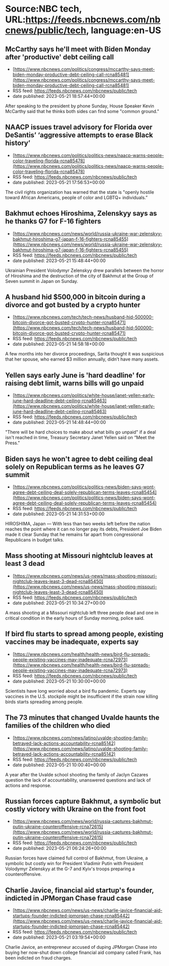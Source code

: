 # Source:NBC tech, URL:https://feeds.nbcnews.com/nbcnews/public/tech, language:en-US

## McCarthy says he'll meet with Biden Monday after 'productive' debt ceiling call
 - [https://www.nbcnews.com/politics/congress/mccarthy-says-meet-biden-monday-productive-debt-ceiling-call-rcna85481](https://www.nbcnews.com/politics/congress/mccarthy-says-meet-biden-monday-productive-debt-ceiling-call-rcna85481)
 - RSS feed: https://feeds.nbcnews.com/nbcnews/public/tech
 - date published: 2023-05-21 18:57:44+00:00

After speaking to the president by phone Sunday, House Speaker Kevin McCarthy said that he thinks both sides can find some "common ground."

## NAACP issues travel advisory for Florida over DeSantis’ ‘aggressive attempts to erase Black history’
 - [https://www.nbcnews.com/politics/politics-news/naacp-warns-people-color-traveling-florida-rcna85478](https://www.nbcnews.com/politics/politics-news/naacp-warns-people-color-traveling-florida-rcna85478)
 - RSS feed: https://feeds.nbcnews.com/nbcnews/public/tech
 - date published: 2023-05-21 17:56:53+00:00

The civil rights organization has warned that the state is "openly hostile toward African Americans, people of color and LGBTQ+ individuals.”

## Bakhmut echoes Hiroshima, Zelenskyy says as he thanks G7 for F-16 fighters
 - [https://www.nbcnews.com/news/world/russia-ukraine-war-zelenskyy-bakhmut-hiroshima-g7-japan-f-16-fighters-rcna85455](https://www.nbcnews.com/news/world/russia-ukraine-war-zelenskyy-bakhmut-hiroshima-g7-japan-f-16-fighters-rcna85455)
 - RSS feed: https://feeds.nbcnews.com/nbcnews/public/tech
 - date published: 2023-05-21 15:48:44+00:00

Ukrainian President Volodymyr Zelenskyy drew parallels between the horror of Hiroshima and the destruction of the city of Bakhmut at the Group of Seven summit in Japan on Sunday.

## A husband hid $500,000 in bitcoin during a divorce and got busted by a crypto hunter
 - [https://www.nbcnews.com/tech/tech-news/husband-hid-500000-bitcoin-divorce-got-busted-crypto-hunter-rcna85471](https://www.nbcnews.com/tech/tech-news/husband-hid-500000-bitcoin-divorce-got-busted-crypto-hunter-rcna85471)
 - RSS feed: https://feeds.nbcnews.com/nbcnews/public/tech
 - date published: 2023-05-21 14:58:18+00:00

A few months into her divorce proceedings, Sarita thought it was suspicious that her spouse, who earned $3 million annually, didn’t have many assets.

## Yellen says early June is 'hard deadline' for raising debt limit, warns bills will go unpaid
 - [https://www.nbcnews.com/politics/white-house/janet-yellen-early-june-hard-deadline-debt-ceiling-rcna85463](https://www.nbcnews.com/politics/white-house/janet-yellen-early-june-hard-deadline-debt-ceiling-rcna85463)
 - RSS feed: https://feeds.nbcnews.com/nbcnews/public/tech
 - date published: 2023-05-21 14:48:44+00:00

"There will be hard choices to make about what bills go unpaid" if a deal isn't reached in time, Treasury Secretary Janet Yellen said on “Meet the Press."

## Biden says he won't agree to debt ceiling deal solely on Republican terms as he leaves G7 summit
 - [https://www.nbcnews.com/politics/politics-news/biden-says-wont-agree-debt-ceiling-deal-solely-republican-terms-leaves-rcna85454](https://www.nbcnews.com/politics/politics-news/biden-says-wont-agree-debt-ceiling-deal-solely-republican-terms-leaves-rcna85454)
 - RSS feed: https://feeds.nbcnews.com/nbcnews/public/tech
 - date published: 2023-05-21 14:31:53+00:00

HIROSHIMA, Japan — With less than two weeks left before the nation reaches the point where it can no longer pay its debts, President Joe Biden made it clear Sunday that he remains far apart from congressional Republicans in budget talks.

## Mass shooting at Missouri nightclub leaves at least 3 dead
 - [https://www.nbcnews.com/news/us-news/mass-shooting-missouri-nightclub-leaves-least-3-dead-rcna85450](https://www.nbcnews.com/news/us-news/mass-shooting-missouri-nightclub-leaves-least-3-dead-rcna85450)
 - RSS feed: https://feeds.nbcnews.com/nbcnews/public/tech
 - date published: 2023-05-21 10:34:27+00:00

A mass shooting at a Missouri nightclub left three people dead and one in critical condition in the early hours of Sunday morning, police said.

## If bird flu starts to spread among people, existing vaccines may be inadequate, experts say
 - [https://www.nbcnews.com/health/health-news/bird-flu-spreads-people-existing-vaccines-may-inadequate-rcna72973](https://www.nbcnews.com/health/health-news/bird-flu-spreads-people-existing-vaccines-may-inadequate-rcna72973)
 - RSS feed: https://feeds.nbcnews.com/nbcnews/public/tech
 - date published: 2023-05-21 10:30:00+00:00

Scientists have long worried about a bird flu pandemic. Experts say vaccines in the U.S. stockpile might be insufficient if the strain now killing birds starts spreading among people.

## The 73 minutes that changed Uvalde haunts the families of the children who died
 - [https://www.nbcnews.com/news/latino/uvalde-shooting-family-betrayed-lack-actions-accountability-rcna85142](https://www.nbcnews.com/news/latino/uvalde-shooting-family-betrayed-lack-actions-accountability-rcna85142)
 - RSS feed: https://feeds.nbcnews.com/nbcnews/public/tech
 - date published: 2023-05-21 10:00:40+00:00

A year after the Uvalde school shooting the family of Jaclyn Cazares question the lack of accountability, unanswered questions and lack of actions and response.

## Russian forces capture Bakhmut, a symbolic but costly victory with Ukraine on the front foot
 - [https://www.nbcnews.com/news/world/russia-captures-bakhmut-putin-ukraine-counteroffensive-rcna72615](https://www.nbcnews.com/news/world/russia-captures-bakhmut-putin-ukraine-counteroffensive-rcna72615)
 - RSS feed: https://feeds.nbcnews.com/nbcnews/public/tech
 - date published: 2023-05-21 06:24:26+00:00

Russian forces have claimed full control of Bakhmut, from Ukraine, a symbolic but costly win for President Vladimir Putin with President Volodymyr Zelenskyy at the G-7 and Kyiv's troops preparing a counteroffensive.

## Charlie Javice, financial aid startup's founder, indicted in JPMorgan Chase fraud case
 - [https://www.nbcnews.com/news/us-news/charlie-javice-financial-aid-startups-founder-indicted-jpmorgan-chase-rcna85442](https://www.nbcnews.com/news/us-news/charlie-javice-financial-aid-startups-founder-indicted-jpmorgan-chase-rcna85442)
 - RSS feed: https://feeds.nbcnews.com/nbcnews/public/tech
 - date published: 2023-05-21 03:19:54+00:00

Charlie Javice, an entrepreneur accused of duping JPMorgan Chase into buying her now-shut down college financial aid company called Frank, has been indicted on fraud charges.


